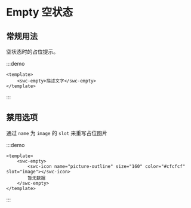 # Empty 空状态

## 常规用法

空状态时的占位提示。

:::demo
```vue
<template>
    <swc-empty>描述文字</swc-empty>
</template>
```
:::

## 禁用选项

通过 `name` 为 `image` 的 `slot` 来重写占位图片

:::demo
```vue
<template>
    <swc-empty>
        <swc-icon name="picture-outline" size="160" color="#cfcfcf" slot="image"></swc-icon>
        暂无数据
    </swc-empty>
</template>
```
:::
